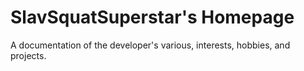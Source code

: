 # SlavSquatSuperstar's Homepage

A documentation of the developer's various, interests, hobbies, and projects.
